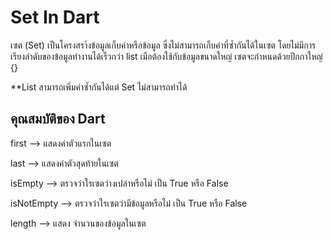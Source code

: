 # Set In Dart
เซต (Set) เป็นโครงสรา้งข้อมูลเก็บค่าหรือข้อมูล ซึ่งไม่สามารถเก็บค่าที่ซ้ำกันได้ในเซต โดยไม่มีการเรียงลำดับของข้อมูลทำงานได้เร็วกว่า list เมือต้องใช้กับข้อมูลขนาดใหญ่
  เซตจะกำหนดด้วยปีกกาใหญ่ {}
  
**List สามารถเพิ่มค่าซ้ำกันได้แต่ Set ไม่สามารถทำได้
## คุณสมบัติของ Dart
first --> แสดงค่าตัวแรกในเซต

last --> แสดงค่าตัวสุดท้ายในเซต

isEmpty --> ตรวจว่าใรเซตว่างเปล่าหรือไม่ เป็น True หรือ False

isNotEmpty --> ตรวจว่าใรเซตว่ามีข้อมูลหรือไม่ เป็น True หรือ False

length --> แสดง จำนวนของข้อมูลในเซต

